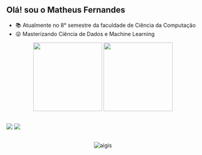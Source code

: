 <!--
**nandsdeveloper/nandsdeveloper** is a ✨ _special_ ✨ repository because its `README.md` (this file) appears on your GitHub profile.

Here are some ideas to get you started:

- 🔭 I’m currently working on ...
- 🌱 I’m currently learning ...
- 👯 I’m looking to collaborate on ...
- 🤔 I’m looking for help with ...
- 💬 Ask me about ...
- 📫 How to reach me: ...
- 😄 Pronouns: ...
- ⚡ Fun fact: ...
-->

## Olá! sou o Matheus Fernandes



- 📚 Atualmente no 8° semestre da faculdade de Ciência da Computação
- 😜 Masterizando Ciência de Dados e Machine Learning

<div align="center">
  <img height="180cm" src="https://github-readme-stats.vercel.app/api?username=nandsdeveloper&show_icons=true&theme=chartreuse-dark"/>
  <img height="180cm" src="https://github-readme-stats.vercel.app/api/top-langs/?username=nandsdeveloper&layout=compact&langs_count=16&theme=chartreuse-dark"/>
</div>

##

<a href="https://www.linkedin.com/in/matheus-fernandes-brito-b77a99237/" target="_blank"><img src="https://img.shields.io/badge/LinkedIn-0077B5?style=for-the-badge&logo=linkedin&logoColor=white" target="_blank"></a>
<a href="https://www.kaggle.com/nandsdeveloper" target="_blank"><img src="https://img.shields.io/badge/Kaggle-20BEFF?style=for-the-badge&logo=Kaggle&logoColor=white" target="_blank"></a>

##

<div align="center">
  <img alaing=center alt="aigis" src="https://media1.tenor.com/m/oZKw6kmfKqsAAAAd/league-of-legends-hwei.gif" />
</div>
